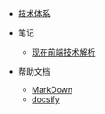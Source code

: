 * [技术体系](csii/csii.md)

* 笔记
    * [现在前端技术解析](readlog/现在前端技术解析.md)
    

* 帮助文档
    * [MarkDown](help/markdownhelp.md)
    * [docsify](help/docsifyhelp.md)